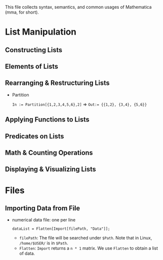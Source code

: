 This file collects syntax, semantics, and common usages of Mathematica (mma, for short).

# List Manipulation

## Constructing Lists

## Elements of Lists

## Rearranging & Restructuring Lists

- Partition

  `In := Partition[{1,2,3,4,5,6},2]` => `Out:= {{1,2}, {3,4}, {5,6}}`
  
## Applying Functions to Lists

## Predicates on Lists

## Math & Counting Operations

## Displaying & Visualizing Lists

# Files

## Importing Data from File

- numerical data file: one per line

  `dataList = Flatten[Import[filePath, "Data"]];`
  
  - `filePath`: The file will be searched under `$Path`. Note that in Linux, `/home/$USER/` is in `$Path`.
  - `Flatten`: `Import` returns a `n * 1` matrix. We use `Flatten` to obtain a list of data.
